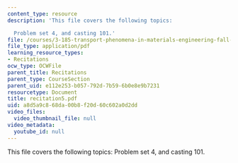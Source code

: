 ```yaml
---
content_type: resource
description: 'This file covers the following topics:

  Problem set 4, and casting 101.'
file: /courses/3-185-transport-phenomena-in-materials-engineering-fall-2003/a8d5a9c868da00b8f20d60c602a0d2dd_recitation5.pdf
file_type: application/pdf
learning_resource_types:
- Recitations
ocw_type: OCWFile
parent_title: Recitations
parent_type: CourseSection
parent_uid: e112e253-b057-792d-7b59-6b0e8e9b7231
resourcetype: Document
title: recitation5.pdf
uid: a8d5a9c8-68da-00b8-f20d-60c602a0d2dd
video_files:
  video_thumbnail_file: null
video_metadata:
  youtube_id: null
---
```

This file covers the following topics:
Problem set 4, and casting 101.

